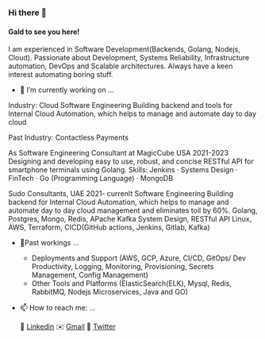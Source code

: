 ### Hi there 👋

#### Gald to see you here!

I am experienced in Software Development(Backends, Golang, Nodejs, Cloud). Passionate about Development, Systems Reliability, Infrastructure automation, DevOps and Scalable architectures. Always have a keen interest automating boring stuff.


- 🔭 I’m currently working on ...

Industry: Cloud Software Engineering Building backend and tools for Internal Cloud Automation, which helps to manage and automate day to day cloud 

Past Industry: Contactless Payments 

As Software Engineering Consultant at MagicCube USA 2021-2023
Designing and developing easy to use, robust, and concise RESTful API for smartphone terminals using Golang.
Skills: Jenkins · Systems Design · FinTech · Go (Programming Language) · MongoDB

Sudo Consultants, UAE 2021- currenlt
Software Engineering
Building backend for Internal Cloud Automation, which helps to manage and automate day to day cloud management and eliminates toil by 60%.
Golang, Postgres, Mongo, Redis, APache Kafka
System Design, RESTful API
Linux, AWS, Terraform, 
CICD(GitHub actions, Jenkins, Gitlab, Kafka)

- 🔭Past workings ...

  - Deployments and Support (AWS, GCP, Azure, CI/CD, GitOps/ Dev Productivity, Logging, Monitoring, Provisioning, Secrets Management, Config Management)
  - Other Tools and Platforms (ElasticSearch(ELK), Mysql, Redis, RabbitMQ, Nodejs Microservices, Java and GO)

- 📫 How to reach me: ...
  
  👨 [Linkedin](https://www.linkedin.com/in/zayn-ul-abdin-b0b576b1/)   ✉️ [Gmail](zaynulabdin313@gmail.com) 👨 [Twitter](https://x.com/zaynkorai) 

<!--
**zaynkorai/zaynkorai** is a ✨ _special_ ✨ repository because its `README.md` (this file) appears on your GitHub profile.

Here are some ideas to get you started:

- 🔭 I’m currently working on ...
- 🌱 I’m currently learning ...
- 👯 I’m looking to collaborate on ...
- 🤔 I’m looking for help with ...
- 💬 Ask me about ...
- 📫 How to reach me: ...
- 😄 Pronouns: ...
- ⚡ Fun fact: ...
-->
